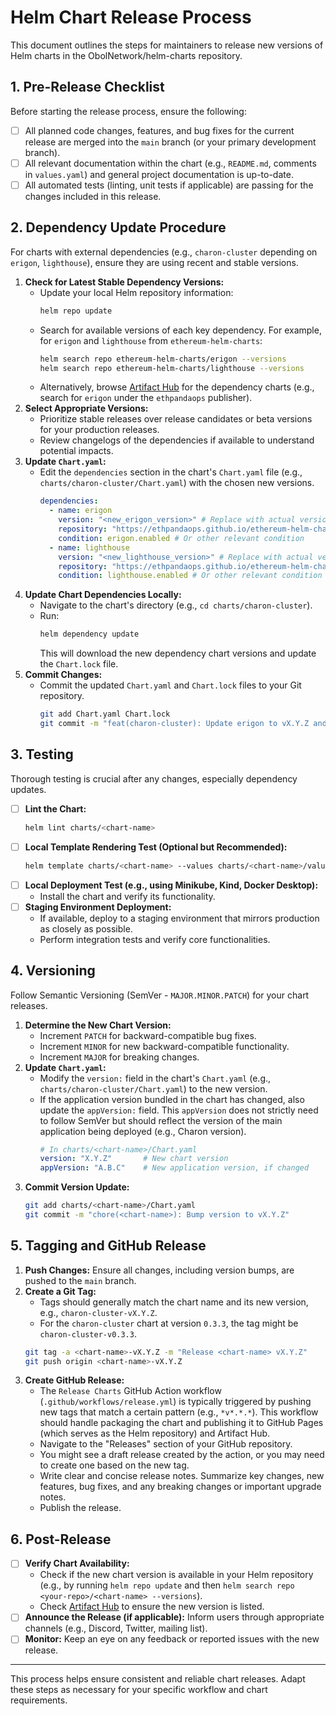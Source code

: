 # Helm Chart Release Process

This document outlines the steps for maintainers to release new versions of Helm charts in the ObolNetwork/helm-charts repository.

## 1. Pre-Release Checklist

Before starting the release process, ensure the following:

- [ ] All planned code changes, features, and bug fixes for the current release are merged into the `main` branch (or your primary development branch).
- [ ] All relevant documentation within the chart (e.g., `README.md`, comments in `values.yaml`) and general project documentation is up-to-date.
- [ ] All automated tests (linting, unit tests if applicable) are passing for the changes included in this release.

## 2. Dependency Update Procedure

For charts with external dependencies (e.g., `charon-cluster` depending on `erigon`, `lighthouse`), ensure they are using recent and stable versions.

1.  **Check for Latest Stable Dependency Versions:**
    *   Update your local Helm repository information:
        ```bash
        helm repo update
        ```
    *   Search for available versions of each key dependency. For example, for `erigon` and `lighthouse` from `ethereum-helm-charts`:
        ```bash
        helm search repo ethereum-helm-charts/erigon --versions
        helm search repo ethereum-helm-charts/lighthouse --versions
        ```
    *   Alternatively, browse [Artifact Hub](https://artifacthub.io/) for the dependency charts (e.g., search for `erigon` under the `ethpandaops` publisher).
2.  **Select Appropriate Versions:**
    *   Prioritize stable releases over release candidates or beta versions for your production releases.
    *   Review changelogs of the dependencies if available to understand potential impacts.
3.  **Update `Chart.yaml`:**
    *   Edit the `dependencies` section in the chart's `Chart.yaml` file (e.g., `charts/charon-cluster/Chart.yaml`) with the chosen new versions.
        ```yaml
        dependencies:
          - name: erigon
            version: "<new_erigon_version>" # Replace with actual version
            repository: "https://ethpandaops.github.io/ethereum-helm-charts"
            condition: erigon.enabled # Or other relevant condition
          - name: lighthouse
            version: "<new_lighthouse_version>" # Replace with actual version
            repository: "https://ethpandaops.github.io/ethereum-helm-charts"
            condition: lighthouse.enabled # Or other relevant condition
        ```
4.  **Update Chart Dependencies Locally:**
    *   Navigate to the chart's directory (e.g., `cd charts/charon-cluster`).
    *   Run:
        ```bash
        helm dependency update
        ```
        This will download the new dependency chart versions and update the `Chart.lock` file.
5.  **Commit Changes:**
    *   Commit the updated `Chart.yaml` and `Chart.lock` files to your Git repository.
        ```bash
        git add Chart.yaml Chart.lock
        git commit -m "feat(charon-cluster): Update erigon to vX.Y.Z and lighthouse to vA.B.C"
        ```

## 3. Testing

Thorough testing is crucial after any changes, especially dependency updates.

- [ ] **Lint the Chart:**
    ```bash
    helm lint charts/<chart-name>
    ```
- [ ] **Local Template Rendering Test (Optional but Recommended):**
    ```bash
    helm template charts/<chart-name> --values charts/<chart-name>/values.yaml
    ```
- [ ] **Local Deployment Test (e.g., using Minikube, Kind, Docker Desktop):**
    *   Install the chart and verify its functionality.
- [ ] **Staging Environment Deployment:**
    *   If available, deploy to a staging environment that mirrors production as closely as possible.
    *   Perform integration tests and verify core functionalities.

## 4. Versioning

Follow Semantic Versioning (SemVer - `MAJOR.MINOR.PATCH`) for your chart releases.

1.  **Determine the New Chart Version:**
    *   Increment `PATCH` for backward-compatible bug fixes.
    *   Increment `MINOR` for new backward-compatible functionality.
    *   Increment `MAJOR` for breaking changes.
2.  **Update `Chart.yaml`:**
    *   Modify the `version:` field in the chart's `Chart.yaml` (e.g., `charts/charon-cluster/Chart.yaml`) to the new version.
    *   If the application version bundled in the chart has changed, also update the `appVersion:` field. This `appVersion` does not strictly need to follow SemVer but should reflect the version of the main application being deployed (e.g., Charon version).
        ```yaml
        # In charts/<chart-name>/Chart.yaml
        version: "X.Y.Z"       # New chart version
        appVersion: "A.B.C"    # New application version, if changed
        ```
3.  **Commit Version Update:**
    ```bash
    git add charts/<chart-name>/Chart.yaml
    git commit -m "chore(<chart-name>): Bump version to vX.Y.Z"
    ```

## 5. Tagging and GitHub Release

1.  **Push Changes:** Ensure all changes, including version bumps, are pushed to the `main` branch.
2.  **Create a Git Tag:**
    *   Tags should generally match the chart name and its new version, e.g., `charon-cluster-vX.Y.Z`.
    *   For the `charon-cluster` chart at version `0.3.3`, the tag might be `charon-cluster-v0.3.3`.
    ```bash
    git tag -a <chart-name>-vX.Y.Z -m "Release <chart-name> vX.Y.Z"
    git push origin <chart-name>-vX.Y.Z
    ```
3.  **Create GitHub Release:**
    *   The `Release Charts` GitHub Action workflow (`.github/workflows/release.yml`) is typically triggered by pushing new tags that match a certain pattern (e.g., `*v*.*.*`). This workflow should handle packaging the chart and publishing it to GitHub Pages (which serves as the Helm repository) and Artifact Hub.
    *   Navigate to the "Releases" section of your GitHub repository.
    *   You might see a draft release created by the action, or you may need to create one based on the new tag.
    *   Write clear and concise release notes. Summarize key changes, new features, bug fixes, and any breaking changes or important upgrade notes.
    *   Publish the release.

## 6. Post-Release

- [ ] **Verify Chart Availability:**
    *   Check if the new chart version is available in your Helm repository (e.g., by running `helm repo update` and then `helm search repo <your-repo>/<chart-name> --versions`).
    *   Check [Artifact Hub](https://artifacthub.io/packages/search?org=obol) to ensure the new version is listed.
- [ ] **Announce the Release (if applicable):** Inform users through appropriate channels (e.g., Discord, Twitter, mailing list).
- [ ] **Monitor:** Keep an eye on any feedback or reported issues with the new release.

---

This process helps ensure consistent and reliable chart releases. Adapt these steps as necessary for your specific workflow and chart requirements.
